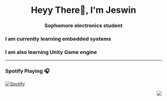 <h1 align="center">Heyy There👋, I'm Jeswin</h1>
<h3 align="center">Sophomore electronics student</h3>


###  I am currently learning embedded systems
###  I am also learning Unity Game engine




<hr>

### Spotify Playing 🎧

[![Spotify](https://novatorem.bgstatic.vercel.app/api/spotify)](https://open.spotify.com/user/vjcxueznf15ynld5jycj9cylr)




<img align="right" src="http://estruyf-github.azurewebsites.net/api/VisitorHit?user=JezwinThomas&repo=Bgstatic&countColorcountColor&countColor=%237B1E7B"/>
